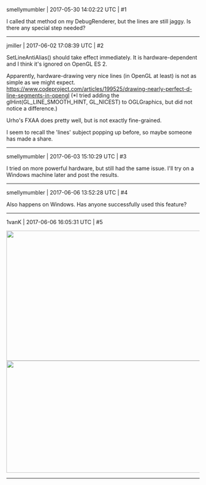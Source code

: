 smellymumbler | 2017-05-30 14:02:22 UTC | #1

I called that method on my DebugRenderer, but the lines are still jaggy. Is there any special step needed?

-------------------------

jmiller | 2017-06-02 17:08:39 UTC | #2

SetLineAntiAlias() should take effect immediately.
It is hardware-dependent and I think it's ignored on OpenGL ES 2.

Apparently, hardware-drawing very nice lines (in OpenGL at least) is not as simple as we might expect.
  https://www.codeproject.com/articles/199525/drawing-nearly-perfect-d-line-segments-in-opengl
(*I tried adding the glHint(GL_LINE_SMOOTH_HINT,  GL_NICEST) to OGLGraphics, but did not notice a difference.)

Urho's FXAA does pretty well, but is not exactly fine-grained.

I seem to recall the 'lines' subject popping up before, so maybe someone has made a share.

-------------------------

smellymumbler | 2017-06-03 15:10:29 UTC | #3

I tried on more powerful hardware, but still had the same issue. I'll try on a Windows machine later and post the results.

-------------------------

smellymumbler | 2017-06-06 13:52:28 UTC | #4

Also happens on Windows. Has anyone successfully used this feature?

-------------------------

1vanK | 2017-06-06 16:05:31 UTC | #5


<img src="//cdck-file-uploads-global.s3.dualstack.us-west-2.amazonaws.com/standard17/uploads/urho3d/original/1X/5c627b223b91ffa9fd5523ecbdbee790862d7c69.png" width="690" height="339">
<img src="//cdck-file-uploads-global.s3.dualstack.us-west-2.amazonaws.com/standard17/uploads/urho3d/original/1X/90791bf39f3ac71f37158aa8e62a950c0e4aed5a.png" width="690" height="292">

-------------------------

